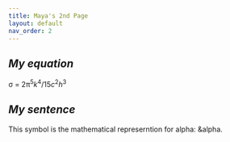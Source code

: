 ```yaml
---
title: Maya's 2nd Page
layout: default
nav_order: 2
---
```


## *My equation*

&sigma; = 2&pi;<sup>5</sup>*k*<sup>4</sup>/15*c*<sup>2</sup>*h*<sup>3</sup>

## *My sentence*

This symbol is the mathematical represerntion for alpha: &alpha. 
